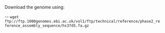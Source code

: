Download the genome using:

-- 
`wget ftp://ftp.1000genomes.ebi.ac.uk/vol1/ftp/technical/reference/phase2_reference_assembly_sequence/hs37d5.fa.gz`
